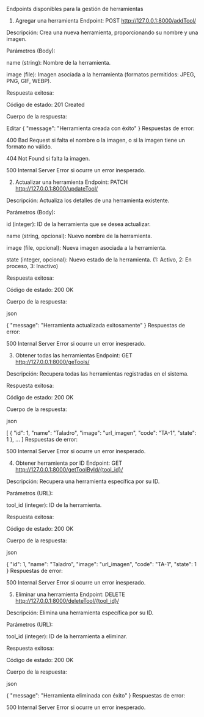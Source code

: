 Endpoints disponibles para la gestión de herramientas
1. Agregar una herramienta
Endpoint: POST http://127.0.0.1:8000/addTool/

Descripción: Crea una nueva herramienta, proporcionando su nombre y una imagen.

Parámetros (Body):

name (string): Nombre de la herramienta.

image (file): Imagen asociada a la herramienta (formatos permitidos: JPEG, PNG, GIF, WEBP).

Respuesta exitosa:

Código de estado: 201 Created

Cuerpo de la respuesta:


Editar
{
  "message": "Herramienta creada con éxito"
}
Respuestas de error:

400 Bad Request si falta el nombre o la imagen, o si la imagen tiene un formato no válido.

404 Not Found si falta la imagen.

500 Internal Server Error si ocurre un error inesperado.

2. Actualizar una herramienta
Endpoint: PATCH http://127.0.0.1:8000/updateTool/

Descripción: Actualiza los detalles de una herramienta existente.

Parámetros (Body):

id (integer): ID de la herramienta que se desea actualizar.

name (string, opcional): Nuevo nombre de la herramienta.

image (file, opcional): Nueva imagen asociada a la herramienta.

state (integer, opcional): Nuevo estado de la herramienta. (1: Activo, 2: En proceso, 3: Inactivo)

Respuesta exitosa:

Código de estado: 200 OK

Cuerpo de la respuesta:

json

{
  "message": "Herramienta actualizada exitosamente"
}
Respuestas de error:

500 Internal Server Error si ocurre un error inesperado.

3. Obtener todas las herramientas
Endpoint: GET http://127.0.0.1:8000/geTools/

Descripción: Recupera todas las herramientas registradas en el sistema.

Respuesta exitosa:

Código de estado: 200 OK

Cuerpo de la respuesta:

json

[
  {
    "id": 1,
    "name": "Taladro",
    "image": "url_imagen",
    "code": "TA-1",
    "state": 1
  },
  ...
]
Respuestas de error:

500 Internal Server Error si ocurre un error inesperado.

4. Obtener herramienta por ID
Endpoint: GET http://127.0.0.1:8000/getToolById/{tool_id}/

Descripción: Recupera una herramienta específica por su ID.

Parámetros (URL):

tool_id (integer): ID de la herramienta.

Respuesta exitosa:

Código de estado: 200 OK

Cuerpo de la respuesta:

json

{
  "id": 1,
  "name": "Taladro",
  "image": "url_imagen",
  "code": "TA-1",
  "state": 1
}
Respuestas de error:

500 Internal Server Error si ocurre un error inesperado.

5. Eliminar una herramienta
Endpoint: DELETE http://127.0.0.1:8000/deleteTool/{tool_id}/

Descripción: Elimina una herramienta específica por su ID.

Parámetros (URL):

tool_id (integer): ID de la herramienta a eliminar.

Respuesta exitosa:

Código de estado: 200 OK

Cuerpo de la respuesta:

json

{
  "message": "Herramienta eliminada con éxito"
}
Respuestas de error:

500 Internal Server Error si ocurre un error inesperado.


